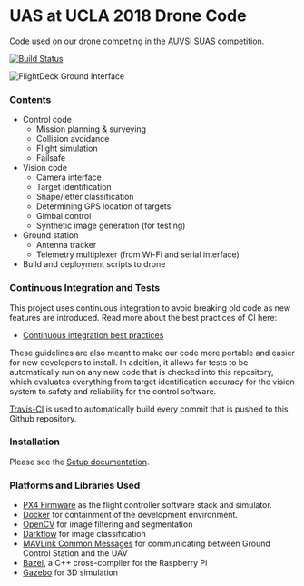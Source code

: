 # UAS at UCLA 2018 Drone Code
Code used on our drone competing in the AUVSI SUAS competition.

[![Build Status](https://travis-ci.com/uas-at-ucla/suas_2018.svg?token=vswHzoLKgsSxcZysVnEN&branch=master)](https://travis-ci.com/uas-at-ucla/suas_2018)

![FlightDeck Ground Interface](https://i.imgur.com/n9vinQs.jpg)

### Contents
 * Control code
    * Mission planning & surveying
    * Collision avoidance
    * Flight simulation
    * Failsafe
 * Vision code
    * Camera interface
    * Target identification
    * Shape/letter classification
    * Determining GPS location of targets
    * Gimbal control
    * Synthetic image generation (for testing)
 * Ground station
    * Antenna tracker
    * Telemetry multiplexer (from Wi-Fi and serial interface)
 * Build and deployment scripts to drone

### Continuous Integration and Tests
This project uses continuous integration to avoid breaking old code as new
features are introduced. Read more about the best practices of CI here:
 * [Continuous integration best practices](https://en.wikipedia.org/wiki/Continuous_integration#Best_practices)

These guidelines are also meant to make our code more portable and easier for
new developers to install. In addition, it allows for tests to be automatically
run on any new code that is checked into this repository, which evaluates
everything from target identification accuracy for the vision system to safety
and reliability for the control software.

[Travis-CI](https://travis-ci.org/uas-at-ucla/suas_2018) is used to
automatically build every commit that is pushed to this Github repository.

### Installation
Please see the [Setup documentation](https://github.com/uas-at-ucla/suas_2018/blob/master/tools/installation/SETUP.md).

### Platforms and Libraries Used
 * [PX4 Firmware](https://github.com/PX4/Firmware) as the flight controller software stack and simulator.
 * [Docker](https://github.com/docker/docker-ce) for containment of the development environment.
 * [OpenCV](https://github.com/opencv/opencv) for image filtering and segmentation
 * [Darkflow](https://github.com/thtrieu/darkflow) for image classification
 * [MAVLink Common Messages](http://mavlink.org/messages/common) for communicating between Ground Control Station and the UAV
 * [Bazel](https://bazel.build/), a C++ cross-compiler for the Raspberry Pi
 * [Gazebo](https://dev.px4.io/en/simulation/gazebo.html) for 3D simulation
